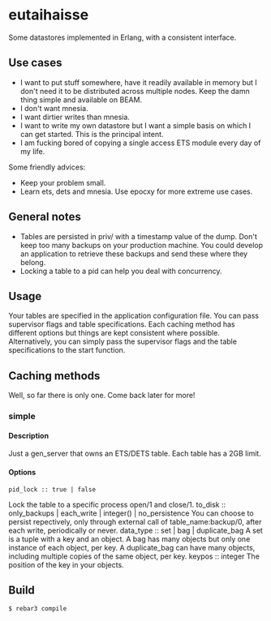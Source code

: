 # eutaihaisse

Some datastores implemented in Erlang, with a consistent interface.

## Use cases
- I want to put stuff somewhere, have it readily available in memory but I don't need it to be distributed across multiple nodes. Keep the damn thing simple and available on BEAM.
- I don't want mnesia.
- I want dirtier writes than mnesia.
- I want to write my own datastore but I want a simple basis on which I can get started. This is the principal intent.
- I am fucking bored of copying a single access ETS module every day of my life.

Some friendly advices:
- Keep your problem small.
- Learn ets, dets and mnesia. Use epocxy for more extreme use cases.

## General notes
- Tables are persisted in priv/ with a timestamp value of the dump. Don't keep too many backups on your production machine. You could develop an application to retrieve these backups and send these where they belong.
- Locking a table to a pid can help you deal with concurrency.

## Usage
Your tables are specified in the application configuration file. You can pass supervisor flags and table specifications. Each caching method has different options but things are kept consistent where possible. Alternatively, you can simply pass the supervisor flags and the table specifications to the start function.

## Caching methods
Well, so far there is only one. Come back later for more!

### simple
#### Description
Just a gen_server that owns an ETS/DETS table. Each table has a 2GB limit.

#### Options
    pid_lock :: true | false
Lock the table to a specific process open/1 and close/1.
    to_disk :: only_backups | each_write | integer() | no_persistence
You can choose to persist repectively, only through external call of table_name:backup/0, after each write, periodically or never.
    data_type :: set | bag | duplicate_bag
A set is a tuple with a key and an object. A bag has many objects but only one instance of each object, per key. A duplicate_bag can have many objects, including multiple copies of the same object, per key.
    keypos :: integer
 The position of the key in your objects.

## Build

    $ rebar3 compile

